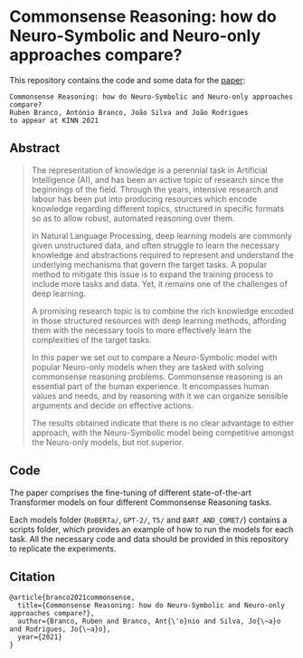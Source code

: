 # Commonsense Reasoning: how do Neuro-Symbolic and Neuro-only approaches compare?

This repository contains the code and some data for the [paper]():

```
Commonsense Reasoning: how do Neuro-Symbolic and Neuro-only approaches compare?
Ruben Branco, António Branco, João Silva and João Rodrigues
to appear at KINN 2021
```

## Abstract

> The representation of knowledge is a perennial task in Artificial Intelligence (AI), and has been an active topic of research since the beginnings of the field.
> Through the years, intensive research and labour has been put into producing resources which encode knowledge regarding different topics, structured in specific formats so as to allow robust, automated reasoning over them.
>
> In Natural Language Processing, deep learning models are commonly given unstructured data, and often struggle to learn the necessary knowledge and abstractions required to represent and understand the underlying mechanisms that govern the target tasks. A popular method to mitigate this issue is to expand the training process to include more tasks and data. Yet, it remains one of the challenges of deep learning.
>
> A promising research topic is to combine the rich knowledge encoded in those structured resources with deep learning methods, affording them with the necessary tools to more effectively learn the complexities of the target tasks.
>
> In this paper we set out to compare a Neuro-Symbolic model with popular Neuro-only models when they are tasked with solving commonsense reasoning problems.
> Commonsense reasoning is an essential part of the human experience.
> It encompasses human values and needs, and by reasoning with it we can organize sensible arguments and decide on effective actions.
>
> The results obtained indicate that there is no clear advantage to either approach, with the Neuro-Symbolic model being competitive amongst the Neuro-only models, but not superior.

## Code

The paper comprises the fine-tuning of different state-of-the-art Transformer models on four different Commonsense Reasoning tasks.

Each models folder (`RoBERTa/`, `GPT-2/`, `T5/` and `BART_AND_COMET/`) contains a scripts folder, which provides an example of how to run the models for each task. All the necessary code and data should be provided in this repository to replicate the experiments.

## Citation

```
@article{branco2021commonsense,
  title={Commonsense Reasoning: how do Neuro-Symbolic and Neuro-only approaches compare?},
  author={Branco, Ruben and Branco, Ant{\'o}nio and Silva, Jo{\~a}o and Rodrigues, Jo{\~a}o},
  year={2021}
}
